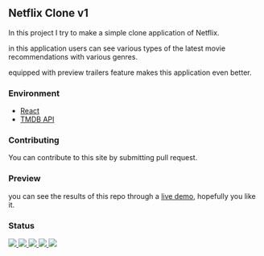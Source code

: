 ## Netflix Clone v1

In this project I try to make a simple clone application of Netflix.

in this application users can see various types of the latest movie
recommendations with various genres.

equipped with preview trailers feature makes this application even better.

### Environment

<ul>
  <li><a href="#" _target="blank">React</a></li>
  <li><a href="https://www.themoviedb.org/" _target="blank">TMDB API</a></li>
</ul>

### Contributing

You can contribute to this site by submitting pull request.

### Preview

you can see the results of this repo through a <a href="https://netflix-clone-v1-ec37d.web.app/">live demo</a>,
hopefully you like it.

### Status

<p>
  <a href="#" _target="blank">
    <img src="https://img.shields.io/badge/stages-development-informational">
  </a>
  <a href="https://github.com/novaardiansyah/react-movie-apps/blob/netflix-clone-v1/references.json" _target="blank">
    <img src="https://img.shields.io/badge/information-references-informational">
  </a>
  <a href="#" _target="blank">
    <img src="https://img.shields.io/github/repo-size/novaardiansyah/react-movie-apps?label=size&color=informational" />
  </a>
  <a href="https://github.com/novaardiansyah/react-movie-apps/blob/netflix-clone-v1/LICENSE" _target="blank">
    <img src="https://img.shields.io/github/license/novaardiansyah/react-movie-apps?label=license&color=informational" />
  </a>
  <a href="https://github.com/novaardiansyah/react-movie-apps/commits/netflix-clone-v1" _target="blank">
    <img src="https://img.shields.io/github/last-commit/novaardiansyah/react-movie-apps/netflix-clone-v1?color=informational" />
  </a>
</p>
